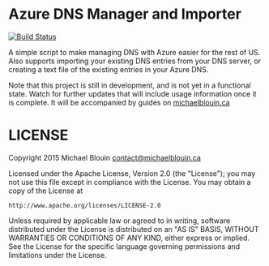 # Azure DNS Manager and Importer

[![Build Status](https://travis-ci.org/Mobius5150/azurednsmanager.svg)](https://travis-ci.org/Mobius5150/azurednsmanager)

A simple script to make managing DNS with Azure easier for the rest of US. Also supports importing your existing DNS entries from your DNS server, or creating a text file of the existing entries in your Azure DNS.

Note that this project is still in development, and is not yet in a functional state. Watch for further updates that will include usage information once it is complete. It will be accompanied by guides on [michaelblouin.ca](http://michaelblouin.ca)

# LICENSE
Copyright 2015 Michael Blouin contact@michaelblouin.ca

Licensed under the Apache License, Version 2.0 (the "License");
you may not use this file except in compliance with the License.
You may obtain a copy of the License at

    http://www.apache.org/licenses/LICENSE-2.0

Unless required by applicable law or agreed to in writing, software
distributed under the License is distributed on an "AS IS" BASIS,
WITHOUT WARRANTIES OR CONDITIONS OF ANY KIND, either express or implied.
See the License for the specific language governing permissions and
limitations under the License.
